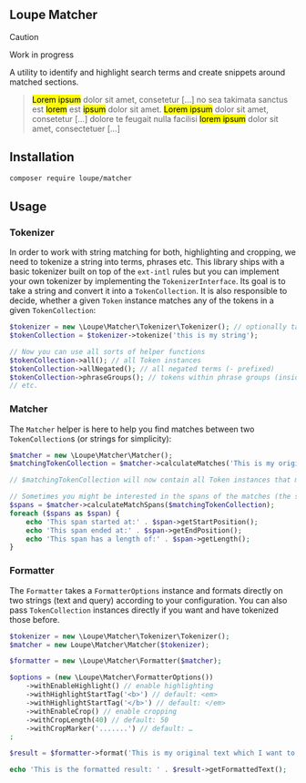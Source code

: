 ## Loupe Matcher

> [!CAUTION]
> Work in progress

A utility to identify and highlight search terms and create snippets around matched sections.

> <mark>Lorem ipsum</mark> dolor sit amet, consetetur [...] no sea takimata sanctus est <mark>lorem</mark> est <mark>ipsum</mark> dolor sit amet. <mark>Lorem ipsum</mark> dolor sit amet, consetetur [...] dolore te feugait nulla facilisi <mark>lorem ipsum</mark> dolor sit amet, consectetuer [...]

## Installation

```bash
composer require loupe/matcher
```

## Usage

### Tokenizer

In order to work with string matching for both, highlighting and cropping, we need to tokenize a string into terms, 
phrases etc. This library ships with a basic tokenizer built on top of the `ext-intl` rules but you can implement 
your own tokenizer by implementing the `TokenizerInterface`. Its goal is to take a string and convert it into a 
`TokenCollection`. It is also responsible to decide, whether a given `Token` instance matches any of the tokens in a 
given `TokenCollection`:

```php
$tokenizer = new \Loupe\Matcher\Tokenizer\Tokenizer(); // optionally takes a locale to improve tokenization
$tokenCollection = $tokenizer->tokenize('this is my string');

// Now you can use all sorts of helper functions
$tokenCollection->all(); // all Token instances
$tokenCollection->allNegated(); // all negated terms (- prefixed)
$tokenCollection->phraseGroups(); // tokens within phrase groups (inside quotation marks, e.g. "this is a phrase")
// etc.
```

### Matcher

The `Matcher` helper is here to help you find matches between two `TokenCollection`s (or strings for simplicity):

```php
$matcher = new \Loupe\Matcher\Matcher();
$matchingTokenCollection = $matcher->calculateMatches('This is my original text which I want to query.', 'query');

// $matchingTokenCollection will now contain all Token instances that match the query.

// Sometimes you might be interested in the spans of the matches (the start and end positions of the tokens matched):
$spans = $matcher->calculateMatchSpans($matchingTokenCollection);
foreach ($spans as $span) {
    echo 'This span started at:' . $span->getStartPosition();
    echo 'This span ended at:' . $span->getEndPosition();
    echo 'This span has a length of:' . $span->getLength();
}
```

### Formatter

The `Formatter` takes a `FormatterOptions` instance and formats directly on two strings (text and query) according to your
configuration. You can also pass `TokenCollection` instances directly if you want and have tokenized those before.

```php
$tokenizer = new \Loupe\Matcher\Tokenizer\Tokenizer();
$matcher = new Loupe\Matcher\Matcher($tokenizer);

$formatter = new \Loupe\Matcher\Formatter($matcher);

$options = (new \Loupe\Matcher\FormatterOptions())
    ->withEnableHighlight() // enable highlighting
    ->withHighlightStartTag('<b>') // default: <em>
    ->withHighlightStartTag('</b>') // default: </em>
    ->withEnableCrop() // enable cropping
    ->withCropLength(40) // default: 50
    ->withCropMarker('.......') // default: … 
;

$result = $formatter->format('This is my original text which I want to query.', 'query');

echo 'This is the formatted result: ' . $result->getFormattedText();
```